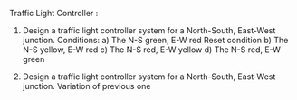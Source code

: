 Traffic Light Controller :

1. Design a traffic light controller system for a North-South, East-West junction.
    Conditions:
      a) The N-S green, E-W red    Reset condition
      b) The N-S yellow, E-W red
      c) The N-S red,   E-W yellow
      d) The N-S red, E-W green

2. Design a traffic light controller system for a North-South, East-West junction. Variation of previous one
   
